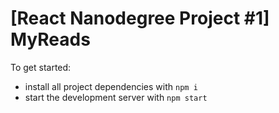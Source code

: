 # [React Nanodegree Project #1] MyReads

To get started:

* install all project dependencies with `npm i`
* start the development server with `npm start`